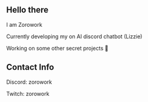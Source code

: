 ## Hello there

I am Zorowork

Currently developing my on AI discord chatbot (Lizzie)

Working on some other secret projects 🤫

## Contact Info

Discord: zorowork

Twitch: zorowork

<!--
**Zorowork/Zorowork** is a ✨ _special_ ✨ repository because its `README.md` (this file) appears on your GitHub profile.

Here are some ideas to get you started:

- 🔭 I’m currently working on ...
- 🌱 I’m currently learning ...
- 👯 I’m looking to collaborate on ...
- 🤔 I’m looking for help with ...
- 💬 Ask me about ...
- 📫 How to reach me: ...
- 😄 Pronouns: ...
- ⚡ Fun fact: ...
-->
